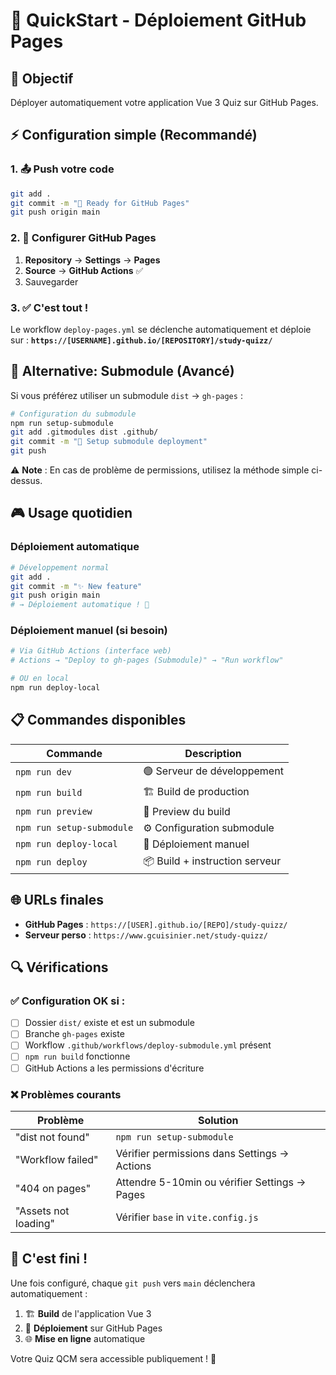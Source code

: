 # 🚀 QuickStart - Déploiement GitHub Pages

## 🎯 Objectif

Déployer automatiquement votre application Vue 3 Quiz sur GitHub Pages.

## ⚡ Configuration simple (Recommandé)

### 1. 📤 Push votre code

```bash
git add .
git commit -m "🚀 Ready for GitHub Pages"
git push origin main
```

### 2. 🔧 Configurer GitHub Pages

1. **Repository** → **Settings** → **Pages**
2. **Source** → **GitHub Actions** ✅
3. Sauvegarder

### 3. ✅ C'est tout !

Le workflow `deploy-pages.yml` se déclenche automatiquement et déploie sur :
**`https://[USERNAME].github.io/[REPOSITORY]/study-quizz/`**

## 🔄 Alternative: Submodule (Avancé)

Si vous préférez utiliser un submodule `dist` → `gh-pages` :

```bash
# Configuration du submodule
npm run setup-submodule
git add .gitmodules dist .github/
git commit -m "🚀 Setup submodule deployment"
git push
```

⚠️ **Note** : En cas de problème de permissions, utilisez la méthode simple ci-dessus.

## 🎮 Usage quotidien

### Déploiement automatique
```bash
# Développement normal
git add .
git commit -m "✨ New feature"
git push origin main
# → Déploiement automatique ! 🚀
```

### Déploiement manuel (si besoin)
```bash
# Via GitHub Actions (interface web)
# Actions → "Deploy to gh-pages (Submodule)" → "Run workflow"

# OU en local
npm run deploy-local
```

## 📋 Commandes disponibles

| Commande | Description |
|----------|-------------|
| `npm run dev` | 🟢 Serveur de développement |
| `npm run build` | 🏗️ Build de production |
| `npm run preview` | 👀 Preview du build |
| `npm run setup-submodule` | ⚙️ Configuration submodule |
| `npm run deploy-local` | 🚀 Déploiement manuel |
| `npm run deploy` | 📦 Build + instruction serveur |

## 🌐 URLs finales

- **GitHub Pages** : `https://[USER].github.io/[REPO]/study-quizz/`
- **Serveur perso** : `https://www.gcuisinier.net/study-quizz/`

## 🔍 Vérifications

### ✅ Configuration OK si :
- [ ] Dossier `dist/` existe et est un submodule
- [ ] Branche `gh-pages` existe
- [ ] Workflow `.github/workflows/deploy-submodule.yml` présent
- [ ] `npm run build` fonctionne
- [ ] GitHub Actions a les permissions d'écriture

### ❌ Problèmes courants

| Problème | Solution |
|----------|----------|
| "dist not found" | `npm run setup-submodule` |
| "Workflow failed" | Vérifier permissions dans Settings → Actions |
| "404 on pages" | Attendre 5-10min ou vérifier Settings → Pages |
| "Assets not loading" | Vérifier `base` in `vite.config.js` |

## 🎉 C'est fini !

Une fois configuré, chaque `git push` vers `main` déclenchera automatiquement :

1. 🏗️ **Build** de l'application Vue 3
2. 🚀 **Déploiement** sur GitHub Pages  
3. 🌐 **Mise en ligne** automatique

Votre Quiz QCM sera accessible publiquement ! 🎯